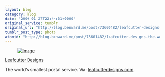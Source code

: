 ```yaml
---
layout: blog
category: blog
date: "2009-01-27T22:44:31+0000"
original_service: tumblr
original_url: "http://blog.benward.me/post/73601482/leafcutter-designs-the-worlds-smallest-postal"
tumblr_post_type: photo
atomid: "http://blog.benward.me/post/73601482/leafcutter-designs-the-worlds-smallest-postal"
---
```

<figure class="photo">
  <a href="http://www.leafcutterdesigns.com/shop/wsps.html"><img src="http://benward.me/res/tumblr/media/73601482/0.jpg" alt="Image"></a>
</figure>

<a href="http://www.leafcutterdesigns.com/shop/wsps.html">Leafcutter Designs</a>

The world's smallest postal service.
Via: [leafcutterdesigns.com](http://www.leafcutterdesigns.com/shop/wsps.html).